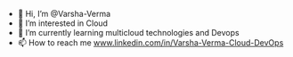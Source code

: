 - 👋 Hi, I’m @Varsha-Verma
- 👀 I’m interested in Cloud 
- 🌱 I’m currently learning multicloud technologies and Devops
- 📫 How to reach me www.linkedin.com/in/Varsha-Verma-Cloud-DevOps

<!---
Varsha-Verma/Varsha-Verma is a ✨ special ✨ repository because its `README.md` (this file) appears on your GitHub profile.
You can click the Preview link to take a look at your changes.
--->
